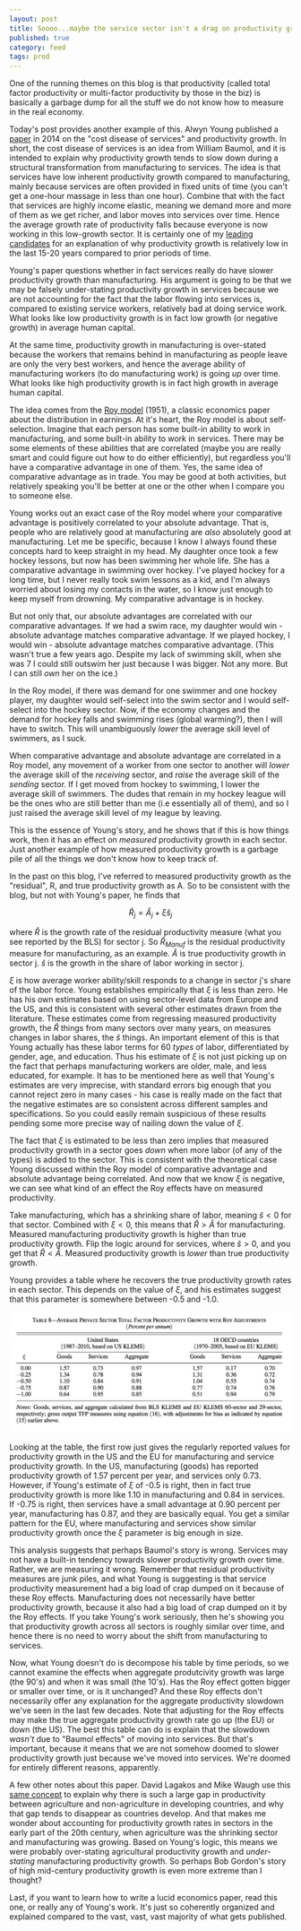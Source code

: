 ```yaml
---
layout: post
title: Soooo...maybe the service sector isn't a drag on productivity growth after all?
published: true
category: feed
tags: prod
---
```


One of the running themes on this blog is that productivity (called total factor productivity or multi-factor productivity by those in the biz) is basically a garbage dump for all the stuff we do not know how to measure in the real economy. 

Today's post provides another example of this. Alwyn Young published a [paper](https://www.aeaweb.org/articles?id=10.1257/aer.104.11.3635) in 2014 on the "cost disease of services" and productivity growth. In short, the cost disease of services is an idea from William Baumol, and it is intended to explain why productivity growth tends to slow down during a structural transformation from manufacturing to services. The idea is that services have low inherent productivity growth compared to manufacturing, mainly because services are often provided in fixed units of time (you can't get a one-hour massage in less than one hour). Combine that with the fact that services are highly income elastic, meaning we demand more and more of them as we get richer, and labor moves into services over time. Hence the average growth rate of productivity falls because everyone is now working in this low-growth sector. It is certainly one of my [leading candidates](https://growthecon.com/blog/Baumol/) for an explanation of why productivity growth is relatively low in the last 15-20 years compared to prior periods of time.

Young's paper questions whether in fact services really do have slower productivity growth than manufacturing. His argument is going to be that we may be falsely under-stating productivity growth in services because we are not accounting for the fact that the labor flowing into services is, compared to existing service workers, relatively bad at doing service work. What looks like low productivity growth is in fact low growth (or negative growth) in average human capital. 

At the same time, productivity growth in manufacturing is over-stated because the workers that remains behind in manufacturing as people leave are only the very best workers, and hence the average ability of manufacturing workers (to do manufacturing work) is going *up* over time. What looks like high productivity growth is in fact high growth in average human capital. 

The idea comes from the [Roy model](http://www.jstor.org/stable/2662082) (1951), a classic economics paper about the distribution in earnings. At it's heart, the Roy model is about self-selection. Imagine that each person has some built-in ability to work in manufacturing, and some built-in ability to work in services. There may be some elements of these abilities that are correlated (maybe you are really smart and could figure out how to do either efficiently), but regardless you'll have a comparative advantage in one of them. Yes, the same idea of comparative advantage as in trade. You may be good at both activities, but relatively speaking you'll be better at one or the other when I compare you to someone else. 

Young works out an exact case of the Roy model where your comparative advantage is positively correlated to your absolute advantage. That is, people who are relatively good at manufacturing are *also* absolutely good at manufacturing. Let me be specific, because I know I always found these concepts hard to keep straight in my head. My daughter once took a few hockey lessons, but now has been swimming her whole life. She has a comparative advantage in swimming over hockey. I've played hockey for a long time, but I never really took swim lessons as a kid, and I'm always worried about losing my contacts in the water, so I know just enough to keep myself from drowning. My comparative advantage is in hockey. 

But not only that, our absolute advantages are correlated with our comparative advantages. If we had a swim race, my daughter would win - absolute advantage matches comparative advantage. If we played hockey, I would win - absolute advantage matches comparative advantage. (This wasn't true a few years ago. Despite my lack of swimming skill, when she was 7 I could still outswim her just because I was bigger. Not any more. But I can still *own* her on the ice.)

In the Roy model, if there was demand for one swimmer and one hockey player, my daughter would self-select into the swim sector and I would self-select into the hockey sector. Now, if the economy changes and the demand for hockey falls and swimming rises (global warming?), then I will have to switch. This will unambiguously *lower* the average skill level of swimmers, as I suck. 

When comparative advantage and absolute advantage are correlated in a Roy model, any movement of a worker from one sector to another will *lower* the average skill of the *receiving* sector, and *raise* the average skill of the *sending* sector. If I get moved from hockey to swimming, I lower the average skill of swimmers. The dudes that remain in my hockey league will be the ones who are still better than me (i.e essentially all of them), and so I just raised the average skill level of my league by leaving. 

This is the essence of Young's story, and he shows that if this is how things work, then it has an effect on *measured* productivity growth in each sector. Just another example of how measured productivity growth is a garbage pile of all the things we don't know how to keep track of. 

In the past on this blog, I've referred to measured productivity growth as the "residual", R, and true productivity growth as A. So to be consistent with the blog, but not with Young's paper, he finds that

$$
\hat{R}_j = \hat{A}_j + \xi \hat{s}_j
$$

where $\hat{R}$ is the growth rate of the residual productivity measure (what you see reported by the BLS) for sector j. So $\hat{R}_{Manuf}$ is the residual productivity measure for manufacturing, as an example. $\hat{A}$ is true productivity growth in sector j. $\hat{s}$ is the growth in the share of labor working in sector j. 

$\xi$ is how average worker ability/skill responds to a change in sector j's share of the labor force. Young establishes empirically that $\xi$ is less than zero. He has his own estimates based on using sector-level data from Europe and the US, and this is consistent with several other estimates drawn from the literature. These estimates come from regressing measured productivity growth, the $\hat{R}$ things from many sectors over many years, on measures changes in labor shares, the $\hat{s}$ things. An important element of this is that Young actually has these labor terms for 60 *types* of labor, differentiated by gender, age, and education. Thus his estimate of $\xi$ is not just picking up on the fact that perhaps manufacturing workers are older, male, and less educated, for example. It has to be mentioned here as well that Young's estimates are very imprecise, with standard errors big enough that you cannot reject zero in many cases - his case is really made on the fact that the negative estimates are so consistent across different samples and specifications. So you could easily remain suspicious of these results pending some more precise way of nailing down the value of $\xi$.

The fact that $\xi$ is estimated to be less than zero implies that measured productivity growth in a sector goes *down* when more labor (of any of the types) is added to the sector. This is consistent with the theoretical case Young discussed within the Roy model of comparative advantage and absolute advantage being correlated. And now that we know $\xi$ is negative, we can see what kind of an effect the Roy effects have on measured productivity. 

Take manufacturing, which has a shrinking share of labor, meaning $\hat{s}<0$ for that sector. Combined with $\xi<0$, this means that $\hat{R}>\hat{A}$ for manufacturing. Measured manufacturing productivity growth is higher than true productivity growth. Flip the logic around for services, where $\hat{s}>0$, and you get that $\hat{R}<\hat{A}$. Measured productivity growth is *lower* than true productivity growth.

Young provides a table where he recovers the true productivity growth rates in each sector. This depends on the value of $\xi$, and his estimates suggest that this parameter is somewhere between -0.5 and -1.0. 

![Young](/assets/young.png)

Looking at the table, the first row just gives the regularly reported values for productivity growth in the US and the EU for manufacturing and service productivity growth. In the US, manufacturing (goods) has reported productivity growth of 1.57 percent per year, and services only 0.73. However, if Young's estimate of $\xi$ of -0.5 is right, then in fact true productivity growth is more like 1.10 in manufacturing and 0.84 in services. If -0.75 is right, then services have a small advantage at 0.90 percent per year, manufacturing has 0.87, and they are basically equal. You get a similar pattern for the EU, where manufacturing and services show similar productivity growth once the $\xi$ parameter is big enough in size.

This analysis suggests that perhaps Baumol's story is wrong. Services may not have a built-in tendency towards slower productivity growth over time. Rather, we are measuring it wrong. Remember that residual productivity measures are junk piles, and what Young is suggesting is that service productivity measurement had a big load of crap dumped on it because of these Roy effects. Manufacturing does not necessarily have better productivity growth, because it also had a big load of crap dumped on it by the Roy effects. If you take Young's work seriously, then he's showing you that productivity growth across all sectors is roughly similar over time, and hence there is no need to worry about the shift from manufacturing to services.

Now, what Young doesn't do is decompose his table by time periods, so we cannot examine the effects when aggregate produtcivity growth was large (the 90's) and when it was small (the 10's). Has the Roy effect gotten bigger or smaller over time, or is it unchanged? And these Roy effects don't necessarily offer any explanation for the aggregate productivity slowdown we've seen in the last few decades. Note that adjusting for the Roy effects may make the true aggregate productivity growth rate go up (the EU) or down (the US). The best this table can do is explain that the slowdown *wasn't* due to "Baumol effects" of moving into services. But that's important, because it means that we are not somehow doomed to slower productivity growth just because we've moved into services. We're doomed for entirely different reasons, apparently.

A few other notes about this paper. David Lagakos and Mike Waugh use this [same concept](https://ideas.repec.org/a/aea/aecrev/v103y2013i2p948-80.html) to explain why there is such a large gap in productivity between agriculture and non-agriculture in developing countries, and why that gap tends to disappear as countries develop. And that makes me wonder about accounting for productivity growth rates in sectors in the early part of the 20th century, when agriculture was the shrinking sector and manufacturing was growing. Based on Young's logic, this means we were probably over-stating agricultural productivity growth and *under-stating* manufacturing productivity growth. So perhaps Bob Gordon's story of high mid-century productivity growth is even more extreme than I thought? 

Last, if you want to learn how to write a lucid economics paper, read this one, or really any of Young's work. It's just so coherently organized and explained compared to the vast, vast, vast majority of what gets published. 

